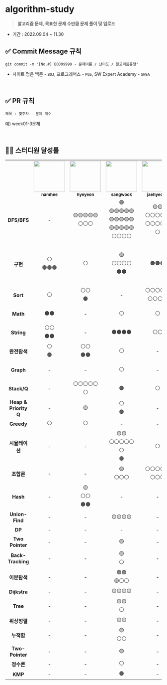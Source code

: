 # algorithm-study

> **알고리즘 문제, 목표한 문제 수만큼 문제 풀이 및 업로드**

- 기간 : 2022.09.04 ~ 11.30

## ✅ Commit Message 규칙

```
git commit -m "[No.#] BOJ99999 - 문제이름 / 난이도 / 알고리즘유형"
```

- 사이트 명은 백준 - `BOJ`, 프로그래머스 - `PGS`, SW Expert Academy - `SWEA`

<br/>

## ✅ PR 규칙

```
제목 : 몇주차 - 문제 개수
```

예) week01-3문제

<br/>

## 👨‍💻 스터디원 달성률

<table>
  <tr>
    <td></td>   
    <td align="center">
      <a href="https://github.com/nhee0410">
      <img src="https://avatars.githubusercontent.com/u/49919262?v=4?s=100" width="100px;" alt="">
      <br>
      <a href="https://github.com/nhee0410"><sub><b>namhee</b>
    </td>    
    <td align="center">
      <a href="https://github.com/henginthere">
      <img src="https://avatars.githubusercontent.com/henginthere" width="100px;" alt="">
      <br>
      <a href="https://github.com/henginthere"><sub><b>hyeyeon</b>
    </td>
     <td align="center">
      <a href="https://github.com/jdsaeyqo">
      <img src="https://avatars.githubusercontent.com/jdsaeyqo" width="100px;" alt="">
      <br>
      <a href="https://github.com/jdsaeyqo"><sub><b>sangwook</b>
    </td>       
    <td align="center">
      <a href="https://github.com/forlivd">
      <img src="https://avatars.githubusercontent.com/forlivd" width="100px;" alt="">
      <br>
      <a href="https://github.com/forlivd"><sub><b>jaehyeong</b>
    </td>
    <td align="center">
      <a href="https://github.com/JeongBJ">
      <img src="https://avatars.githubusercontent.com/JeongBJ" width="100px;" alt="">
      <br>
      <a href="https://github.com/JeongBJ"><sub><b>bongjin</b>
    </td>
    <td align="center">
      <a href="https://github.com/SangWoo-Han97">
      <img src="https://avatars.githubusercontent.com/SangWoo-Han97" width="100px;" alt="">
      <br>
      <a href="https://github.com/SangWoo-Han97"><sub><b>sangwoo</b>
    </td>    
  </tr>
  <tr>
    <td align="center"><b>DFS/BFS</b></td> <!-- 5/68 -->
    <td align="center">-</td>
    <td align="center">🟡🟡🟡🟡🟡<br/>⚪⚪⚪</td>
    <td align="center">🟢<br/>🟡🟡🟡🟡🟡<br/>🟡🟡🟡🟡🟡<br/>🟡🟡🟡🟡🟡<br/>⚪⚪⚪⚪</td>        
    <td align="center">🟡🟡<br/>⚪⚪⚪⚪⚪<br/>⚪⚪⚪⚪⚪<br/>⚪</td>
    <td align="center">🟡🟡🟡🟡🟡<br/>⚪⚪⚪⚪⚪<br/>⚪⚪⚪</td>
    <td align="center">🟢🟢<br/>🟡🟡🟡🟡🟡<br/>⚪⚪⚪⚪⚪<br/>⚪⚪</td>
  </tr>
  <tr>
    <td align="center"><b>구현</b></td> <!-- 5/35 -->
    <td align="center">⚪<br/>🟤🟤🟤</td>
    <td align="center">⚪</td>
    <td align="center">🟡<br/>⚪⚪⚪⚪<br/>🟤🟤</td>
    <td align="center">🟤🟤🟤</td>
    <td align="center">🟤</td>    
    <td align="center">🟢<br/>🟡🟡🟡🟡🟡<br/>🟡🟡🟡🟡🟡<br/>🟡🟡🟡🟡🟡<br/>⚪⚪⚪</td>
  </tr>
  <tr>
    <td align="center"><b>Sort</b></td> <!-- 5/15 -->
    <td align="center">⚪</td>
    <td align="center">⚪⚪<br/>🟤</td>
    <td align="center">-</td>        
    <td align="center">⚪⚪⚪⚪⚪<br/>⚪⚪⚪⚪</td>
    <td align="center">⚪</td>          
    <td align="center">🟤</td>
  </tr>
  <tr>
    <td align="center"><b>Math</b></td> <!-- 5/9 -->
    <td align="center">🟤🟤</td>
    <td align="center">-</td>
    <td align="center">⚪</td>        
    <td align="center">⚪</td>
    <td align="center">🟤</td>        
    <td align="center">⚪⚪<br/>🟤🟤</td>
  </tr>    
  <tr>
    <td align="center"><b>String</b></td> <!-- 4/14 -->
    <td align="center">⚪⚪<br/>🟤🟤</td>
    <td align="center">-</td>
    <td align="center">🟤🟤🟤🟤</td>        
    <td align="center">⚪⚪</td>
    <td align="center">-</td>    
    <td align="center">🟡🟡🟡<br/>⚪</td>             
  </tr>        
  <tr>
    <td align="center"><b>완전탐색</b></td> <!-- 4/13 -->
    <td align="center">⚪<br/>🟤</td>
    <td align="center">⚪⚪<br/>🟤🟤</td>
    <td align="center">⚪</td>        
    <td align="center">-</td>
    <td align="center">-</td>                 
    <td align="center">⚪⚪⚪<br/>🟤🟤🟤</td>
  </tr>   
  <tr>
    <td align="center"><b>Graph</b></td> <!-- 3/5 -->
    <td align="center">-</td>
    <td align="center">-</td>
    <td align="center">⚪</td>        
    <td align="center">-</td>
    <td align="center">🟡</td>    
    <td align="center">🟡🟡<br/>⚪</td>    
  </tr>
  <tr>
    <td align="center"><b>Stack/Q</b></td> <!-- 4/10 -->
    <td align="center">-</td>
    <td align="center">⚪⚪⚪⚪⚪<br/>⚪</td>
    <td align="center">🟤</td>        
    <td align="center">⚪</td>
    <td align="center">-</td>    
    <td align="center">⚪<br/>🟤</td>              
  </tr>
  <tr>
    <td align="center"><b>Heap &<br/>Priority Q</b></td> <!-- 3/4 -->
    <td align="center">-</td>
    <td align="center">🟡</td>
    <td align="center">⚪<br/>🟤</td>        
    <td align="center">-</td>
    <td align="center">-</td>    
    <td align="center">⚪</td>  
  </tr>  
  <tr>
    <td align="center"><b>Greedy</b></td> <!-- 3/4 -->
    <td align="center">⚪</td>
    <td align="center">⚪</td>
    <td align="center">-</td>        
    <td align="center">-</td>
    <td align="center">-</td>     
    <td align="center">⚪⚪</td>   
  </tr>  
  <tr>
    <td align="center"><b>시뮬레이션</b></td> <!-- 2/10 -->
    <td align="center">-</td>
    <td align="center">-</td>
    <td align="center">🟡🟡<br/>⚪⚪⚪⚪⚪<br/>⚪<br/>🟤</td>        
    <td align="center">⚪</td>
    <td align="center">-</td>     
    <td align="center">-</td>   
  </tr>  
  <tr>
    <td align="center"><b>조합론</b></td> <!-- 2/12 -->
    <td align="center">-</td>
    <td align="center">-</td>
    <td align="center">🟡<br/>⚪⚪⚪</td>        
    <td align="center">⚪⚪⚪⚪⚪<br/>⚪⚪⚪</td>
    <td align="center">-</td>
    <td align="center">-</td>    
  </tr>  
  <tr>
    <td align="center"><b>Hash</b></td> <!-- 2/8 -->
    <td align="center">-</td>
    <td align="center">🟡<br/>⚪⚪<br/>🟤🟤</td>
    <td align="center">-</td>        
    <td align="center">-</td>
    <td align="center">-</td>      
    <td align="center">🟡⚪🟤</td>  
  </tr
  <tr>
    <td align="center"><b>Union-Find</b></td> <!-- 2/5 -->
    <td align="center">-</td>
    <td align="center">-</td>
    <td align="center">🟡🟡🟡🟡</td>        
    <td align="center">-</td>
    <td align="center">🟡</td>    
    <td align="center">-</td>    
  </tr>
  <tr>
    <td align="center"><b>DP</b></td> <!-- 2/4 -->
    <td align="center">-</td>
    <td align="center">-</td>
    <td align="center">-</td>        
    <td align="center">-</td>
    <td align="center">⚪⚪</td>    
    <td align="center">🟡⚪</td>    
  </tr>
  <tr>
    <td align="center"><b>Two Pointer</b></td> <!-- 2/2 -->
    <td align="center">-</td>
    <td align="center">-</td>
    <td align="center">🟡</td>        
    <td align="center">-</td>
    <td align="center">-</td>    
    <td align="center">🟡</td>    
  </tr>    
  <tr>
    <td align="center"><b>Back-Tracking</b></td> <!-- 2/3 -->
    <td align="center">-</td>
    <td align="center">-</td>
    <td align="center">🟡<br/>⚪</td>        
    <td align="center">-</td>
    <td align="center">⚪</td>    
    <td align="center">-</td>    
  </tr>  
  <tr>
    <td align="center"><b>이분탐색</b></td> <!-- 1/5 -->
    <td align="center">-</td>
    <td align="center">-</td>
    <td align="center">🟢🟢<br/>🟡⚪⚪</td>        
    <td align="center">-</td>
    <td align="center">-</td>
    <td align="center">-</td>    
  </tr>       
  <tr>
    <td align="center"><b>Dijkstra</b></td> <!-- 1/4 -->
    <td align="center">-</td>
    <td align="center">-</td>
    <td align="center">🟡🟡🟡🟡</td>        
    <td align="center">-</td>
    <td align="center">-</td>
    <td align="center">-</td>    
  </tr>  
  <tr>
    <td align="center"><b>Tree</b></td> <!-- 1/3 -->
    <td align="center">-</td>
    <td align="center">-</td>
    <td align="center">🟡🟡<br/>⚪</td>        
    <td align="center">-</td>
    <td align="center">-</td>
    <td align="center">-</td>    
  </tr>    
  <tr>
    <td align="center"><b>위상정렬</b></td> <!-- 1/2 -->
    <td align="center">-</td>
    <td align="center">-</td>
    <td align="center">🟡🟡</td>        
    <td align="center">-</td>
    <td align="center">-</td>
    <td align="center">-</td>    
  </tr>   
  <tr>
    <td align="center"><b>누적합</b></td> <!-- 1/3 -->
    <td align="center">-</td>
    <td align="center">-</td>
    <td align="center">🟡<br/>⚪⚪</td>        
    <td align="center">-</td>
    <td align="center">-</td>
    <td align="center">-</td>    
  </tr>    
  <tr>
    <td align="center"><b>Two-Pointer</b></td> <!-- 1/1 -->
    <td align="center">-</td>
    <td align="center">-</td>
    <td align="center">🟡</td>        
    <td align="center">-</td>
    <td align="center">-</td>
    <td align="center">-</td>    
  </tr>    
  <tr>
    <td align="center"><b>정수론</b></td> <!-- 1/1 -->
    <td align="center">-</td>
    <td align="center">-</td>
    <td align="center">⚪</td>        
    <td align="center">-</td>
    <td align="center">-</td>
    <td align="center">-</td>    
  </tr>   
  <tr>
    <td align="center"><b>KMP</b></td> <!-- 1/1 -->
    <td align="center">-</td>
    <td align="center">-</td>
    <td align="center">🟤</td>        
    <td align="center">-</td>
    <td align="center">-</td>
    <td align="center">-</td>    
  </tr>       
</table>
